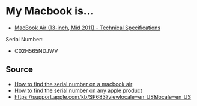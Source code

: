 # My Macbook is...

 * [MacBook Air (13-inch, Mid 2011) - Technical Specifications](https://support.apple.com/kb/SP683?viewlocale=en_US&locale=en_US)
 
Serial Number:

 * C02H565NDJWV

    
    

## Source

 * [How to find the serial number on a macbook air](https://support.apple.com/en-au/HT201665)
 * [How to find the serial number on any apple product](https://support.apple.com/en-au/HT204308)
 * <https://support.apple.com/kb/SP683?viewlocale=en_US&locale=en_US>